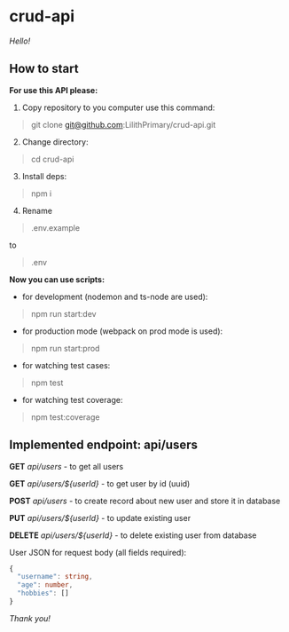 # crud-api

_Hello!_

## How to start

**For use this API please:**

1. Copy repository to you computer use this command:

> git clone git@github.com:LilithPrimary/crud-api.git

2. Change directory:

> cd crud-api

3. Install deps:

> npm i

4. Rename

> .env.example

to

> .env

**Now you can use scripts:**

- for development (nodemon and ts-node are used):

> npm run start:dev

- for production mode (webpack on prod mode is used):

> npm run start:prod

- for watching test cases:

> npm test

- for watching test coverage:

> npm test:coverage

## Implemented endpoint: api/users

**GET** _api/users_ - to get all users

**GET** _api/users/${userId}_ - to get user by id (uuid)

**POST** _api/users_ - to create record about new user and store it in database

**PUT** _api/users/${userId}_ - to update existing user

**DELETE** _api/users/${userId}_ - to delete existing user from database

User JSON for request body (all fields required):

```ts
{
  "username": string,
  "age": number,
  "hobbies": []
}
```

_Thank you!_
